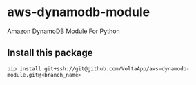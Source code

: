 # aws-dynamodb-module
Amazon DynamoDB Module For Python

## Install this package
```pip install git+ssh://git@github.com/VoltaApp/aws-dynamodb-module.git@<branch_name>```
